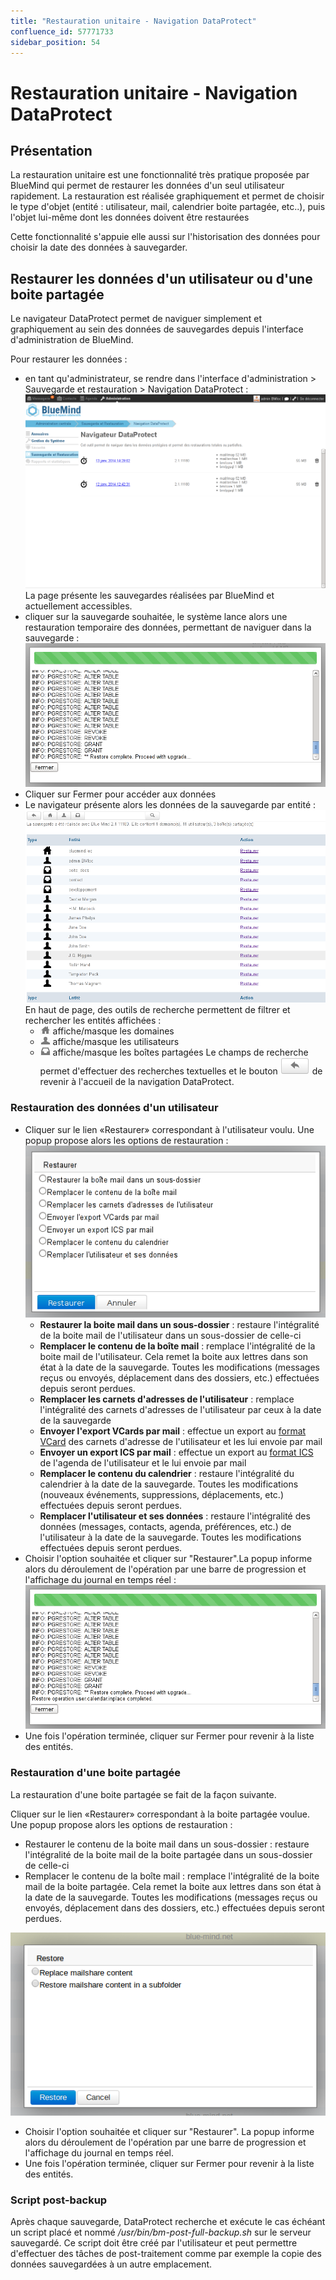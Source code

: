 ```yaml
---
title: "Restauration unitaire - Navigation DataProtect"
confluence_id: 57771733
sidebar_position: 54
---
```

# Restauration unitaire - Navigation DataProtect


## Présentation

La restauration unitaire est une fonctionnalité très pratique proposée par BlueMind qui permet de restaurer les données d'un seul utilisateur rapidement. La restauration est réalisée graphiquement et permet de choisir le type d'objet (entité : utilisateur, mail, calendrier boite partagée, etc..), puis l'objet lui-même dont les données doivent être restaurées

Cette fonctionnalité s'appuie elle aussi sur l'historisation des données pour choisir la date des données à sauvegarder.


## Restaurer les données d'un utilisateur ou d'une boite partagée

Le navigateur DataProtect permet de naviguer simplement et graphiquement au sein des données de sauvegardes depuis l'interface d'administration de BlueMind.

Pour restaurer les données :

- en tant qu'administrateur, se rendre dans l'interface d'administration > Sauvegarde et restauration > Navigation DataProtect : ![](../../../attachments/57771733/57771748.png) La page présente les sauvegardes réalisées par BlueMind et actuellement accessibles.
- cliquer sur la sauvegarde souhaitée, le système lance alors une restauration temporaire des données, permettant de naviguer dans la sauvegarde :  ![](../../../attachments/57771733/57771746.png)
- Cliquer sur Fermer pour accéder aux données
- Le navigateur présente alors les données de la sauvegarde par entité : ![](../../../attachments/57771733/57771744.png) En haut de page, des outils de recherche permettent de filtrer et rechercher les entités affichées :
    - ![](../../../attachments/57771733/57771743.png) affiche/masque les domaines
    - ![](../../../attachments/57771733/57771742.png) affiche/masque les utilisateurs
    - ![](../../../attachments/57771733/57771741.png) affiche/masque les boîtes partagées
Le champs de recherche permet d'effectuer des recherches textuelles et le bouton ![](../../../attachments/57771733/57771740.png) de revenir à l'accueil de la navigation DataProtect.

### Restauration des données d'un utilisateur

- Cliquer sur le lien «Restaurer» correspondant à l'utilisateur voulu. Une popup propose alors les options de restauration :  ![](../../../attachments/57771733/57771738.png)
    - **Restaurer la boite mail dans un sous-dossier** : restaure l'intégralité de la boite mail de l'utilisateur dans un sous-dossier de celle-ci
    - **Remplacer le contenu de la boîte mail** : remplace l'intégralité de la boite mail de l'utilisateur. Cela remet la boite aux lettres dans son état à la date de la sauvegarde. Toutes les modifications (messages reçus ou envoyés, déplacement dans des dossiers, etc.) effectuées depuis seront perdues.
    - **Remplacer les carnets d'adresses de l'utilisateur** : remplace l'intégralité des carnets d'adresses de l'utilisateur par ceux à la date de la sauvegarde
    - **Envoyer l'export VCards par mail** : effectue un export au [format VCard](http://fr.wikipedia.org/wiki/VCard) des carnets d'adresse de l'utilisateur et les lui envoie par mail
    - **Envoyer un export ICS par mail** : effectue un export au [format ICS](http://fr.wikipedia.org/wiki/.ics) de l'agenda de l'utilisateur et le lui envoie par mail
    - **Remplacer le contenu du calendrier** : restaure l'intégralité du calendrier à la date de la sauvegarde. Toutes les modifications (nouveaux événements, suppressions, déplacements, etc.) effectuées depuis seront perdues.
    - **Remplacer l'utilisateur et ses données** : restaure l'intégralité des données (messages, contacts, agenda, préférences, etc.) de l'utilisateur à la date de la sauvegarde. Toutes les modifications effectuées depuis seront perdues.
- Choisir l'option souhaitée et cliquer sur "Restaurer".La popup informe alors du déroulement de l'opération par une barre de progression et l'affichage du journal en temps réel : ![](../../../attachments/57771733/57771735.png)
- Une fois l'opération terminée, cliquer sur Fermer pour revenir à la liste des entités.


### Restauration d'une boite partagée

La restauration d'une boite partagée se fait de la façon suivante.

Cliquer sur le lien «Restaurer» correspondant à la boite partagée voulue. Une popup propose alors les options de restauration :

- Restaurer le contenu de la boite mail dans un sous-dossier : restaure l'intégralité de la boite mail de la boite partagée dans un sous-dossier de celle-ci
- Remplacer le contenu de la boîte mail : remplace l'intégralité de la boite mail de la boite partagée. Cela remet la boite aux lettres dans son état à la date de la sauvegarde. Toutes les modifications (messages reçus ou envoyés, déplacement dans des dossiers, etc.) effectuées depuis seront perdues.


![](../../../attachments/57771733/57771749.png)

- Choisir l'option souhaitée et cliquer sur "Restaurer".  La popup informe alors du déroulement de l'opération par une barre de progression et l'affichage du journal en temps réel.
- Une fois l'opération terminée, cliquer sur Fermer pour revenir à la liste des entités.


### Script post-backup

Après chaque sauvegarde, DataProtect recherche et exécute le cas échéant un script placé et nommé */usr/bin/bm-post-full-backup.sh* sur le serveur sauvegardé. Ce script doit être créé par l'utilisateur et peut permettre d'effectuer des tâches de post-traitement comme par exemple la copie des données sauvegardées à un autre emplacement.


